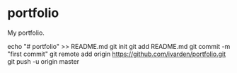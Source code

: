 # portfolio
My portfolio.

echo "# portfolio" >> README.md 
git init 
git add README.md 
git commit -m "first commit" 
git remote add origin https://github.com/ivarden/portfolio.git 
git push -u origin master 
